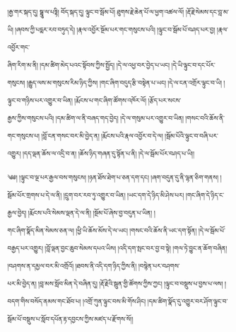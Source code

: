 ﻿  
།རྒྱ་གར་སྐད་དུ། སྠཱུ་ལ་པཏྟི། བོད་སྐད་དུ། ལྟུང་བ་སྦོམ་པོ། ཐུགས་རྗེ་ཆེན་པོ་ལ་ཕྱག་འཚལ་ལོ། །རྡོ་རྗེ་སེམས་དང་བླ་མ་ཡི། །ཞབས་ཀྱི་པདྨར་རབ་བཏུད་དེ། །རྣལ་འབྱོར་སྔོམ་པར་གང་གསུངས་པའི། །ལྟུང་བ་སྦོམ་པོ་བཤད་པར་བྱ། །རྣལ་འབྱོར་གང་  
ཞིག་རིག་མ་ནི། །དམ་ཚིག་མེད་པའང་སྟོབས་ཀྱིས་སྤྱོད། །དེ་ལ་འཕྱ་བར་བྱེད་པ་ཡང། །དེ་ཡི་ལྟུང་བ་དང་པོར་གསུངས། །རྒྱུད་ལས་མ་གསུངས་རིམ་ཉིད་ཀྱིས། །གང་ཞིག་བདུད་རྩི་བསྟེན་པ་ཡང། །དེ་ལ་ངན་འགྲོར་ལྟུང་བ་ཡི། །ལྟུང་བ་གཉིས་པར་འགྱུར་བ་ཡིན། །རྨོངས་པ་གང་ཞིག་ཚོགས་འཁོར་ལོ། །རྩོད་པར་སངས་  
རྒྱས་ཀྱིས་གསུངས་པའི། །དམ་ཚིག་ལ་ནི་བཞད་གད་བྱེད། །དེ་ལ་གསུམ་པར་འགྱུར་བ་ཡིན། །གསང་བའི་ཆོས་ནི་གང་གསུངས་པ། །བློ་ངན་གསང་བར་མི་བྱེད་ན། །རྨོངས་པའི་རྣལ་འབྱོར་བ་དེ་ལ། །སྦོམ་པོའི་ལྟུང་བ་བཞི་པར་འགྱུར། །དད་ལྡན་ཆོས་ལ་འདྲི་བ་ན། །ཆོས་ཉིད་གཞན་དུ་སྟོན་པ་ནི། །དེ་ལ་སྦོམ་པོར་བཤད་པ་ཡི།།  
  
༄༅། །ལྟུང་བ་ལྔ་པར་རྒྱལ་བས་གསུངས། །ཉན་ཐོས་ཐེག་པ་ཅན་དག་དང། །ཞག་བདུན་དུ་ནི་ལྷན་ཅིག་གནས། །སྦོམ་པོར་གྲགས་པ་དེ་ལ་ནི། །དྲུག་བར་རབ་ཏུ་འགྱུར་བ་ཡིན། །ཡང་དག་དེ་ཉིད་མི་ཤེས་པར། །གང་ཞིག་དེ་ཉིད་ང་རྒྱལ་བྱེད། །རྨོངས་པའི་སེམས་ལྡན་དེ་ལ་ནི། །སྔོམ་པོ་ཞེས་བྱ་བདུན་པ་ཡིན། །  
གང་ཞིག་སྣོད་མིན་སེམས་ཅན་ལ། །ཕྱི་ཡི་ཆོས་མོས་དེ་ལ་ཡང། །གསང་བའི་ཆོས་ནི་ཡང་དག་སྟོན། །དེ་ལ་སྦོམ་པོ་བརྒྱད་པར་འགྱུར། །བློ་ལྡན་བྱང་ཆུབ་སེམས་དཔའ་ཡིས། །འདི་དག་སྤང་བར་བྱ་བ་སྟེ། །གལ་ཏེ་བྱུང་ན་ཆོག་བཞིན། །བཤགས་ན་དམྱལ་བར་མི་འགྲོའོ། །ཐབས་ནི་འདི་དག་ཉིད་ཀྱིས་ནི། །བསྙེན་པར་བཤགས་  
པར་མི་བྱེད་ན། །བླ་མས་སློབ་མིན་དེ་བཞིན་དུ། །རྡོ་རྗེའི་སྦུན་གྱི་ཚོགས་ཀྱིས་ཀྱང། །ལྟུང་བ་བསྡུས་པ་བྱས་པ་ལས། །བདག་གིས་བསོད་ནམས་གང་ཐོབ་པ། །འགྲོ་ཀུན་ལྟུང་བས་མི་གོས་ཤིང། །དམ་ཚིག་སྣོད་དུ་འགྱུར་བར་ཤོག་ལྟུང་བ་སྦོམ་པོ་བསྡུས་པ་སློབ་དཔོན་རྟ་དབྱངས་ཀྱིས་མཛད་པ་རྫོགས་སོ།།  
  
  

